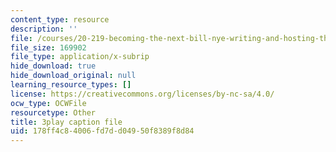 ```yaml
---
content_type: resource
description: ''
file: /courses/20-219-becoming-the-next-bill-nye-writing-and-hosting-the-educational-show-january-iap-2015/178ff4c84006fd7dd04950f8389f8d84_Docl3KOqnHI.srt
file_size: 169902
file_type: application/x-subrip
hide_download: true
hide_download_original: null
learning_resource_types: []
license: https://creativecommons.org/licenses/by-nc-sa/4.0/
ocw_type: OCWFile
resourcetype: Other
title: 3play caption file
uid: 178ff4c8-4006-fd7d-d049-50f8389f8d84
---
```

